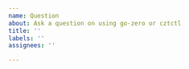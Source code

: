 ```yaml
---
name: Question
about: Ask a question on using go-zero or cztctl
title: ''
labels: ''
assignees: ''

---
```



